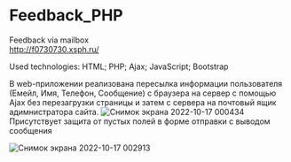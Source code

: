 # Feedback_PHP
Feedback via mailbox  
http://f0730730.xsph.ru/  

Used technologies: HTML; PHP; Ajax; JavaScript; Bootstrap  
  
В web-приложении реализована пересылка информации пользователя (Емейл, Имя, Телефон, Сообщение) с браузера на сервер с помощью Ajax без перезагрузки страницы и затем с сервера на почтовый ящик адимнистратора сайта.
![Снимок экрана 2022-10-17 000434](https://user-images.githubusercontent.com/110903517/196058768-62043c6a-c5c0-4e30-9a3a-f51321fee577.png)
 Присутствует защита от пустых полей в форме отправки с выводом сообщения  
   
   ![Снимок экрана 2022-10-17 002913](https://user-images.githubusercontent.com/110903517/196059235-12fcfec7-1168-40fc-92e1-038b9adae311.png)

  
  

